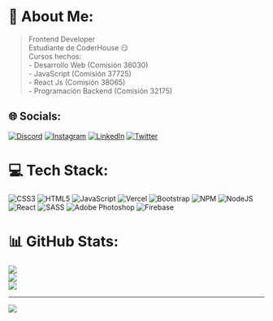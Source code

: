 # 💫 About Me:
> Frontend Developer<br>Estudiante de CoderHouse 😏<br>Cursos hechos:<br>- Desarrollo Web (Comisión 36030)<br>- JavaScript (Comisión 37725)<br>- React Js (Comisión 38065)<br>- Programación Backend (Comisión 32175)


## 🌐 Socials:
[![Discord](https://img.shields.io/badge/Discord-%237289DA.svg?logo=discord&logoColor=white)](https://discord.gg/𝓘𝓐𝓝𝓣𝓘#8082) [![Instagram](https://img.shields.io/badge/Instagram-%23E4405F.svg?logo=Instagram&logoColor=white)](https://instagram.com/santiago_delgauto) [![LinkedIn](https://img.shields.io/badge/LinkedIn-%230077B5.svg?logo=linkedin&logoColor=white)](https://linkedin.com/in/santiagogauto) [![Twitter](https://img.shields.io/badge/Twitter-%231DA1F2.svg?logo=Twitter&logoColor=white)](https://twitter.com/@Santiago_Gaut0) 

# 💻 Tech Stack:
![CSS3](https://img.shields.io/badge/css3-%231572B6.svg?style=flat&logo=css3&logoColor=white) ![HTML5](https://img.shields.io/badge/html5-%23E34F26.svg?style=flat&logo=html5&logoColor=white) ![JavaScript](https://img.shields.io/badge/javascript-%23323330.svg?style=flat&logo=javascript&logoColor=%23F7DF1E) ![Vercel](https://img.shields.io/badge/vercel-%23000000.svg?style=flat&logo=vercel&logoColor=white) ![Bootstrap](https://img.shields.io/badge/bootstrap-%23563D7C.svg?style=flat&logo=bootstrap&logoColor=white) ![NPM](https://img.shields.io/badge/NPM-%23000000.svg?style=flat&logo=npm&logoColor=white) ![NodeJS](https://img.shields.io/badge/node.js-6DA55F?style=flat&logo=node.js&logoColor=white) ![React](https://img.shields.io/badge/react-%2320232a.svg?style=flat&logo=react&logoColor=%2361DAFB) ![SASS](https://img.shields.io/badge/SASS-hotpink.svg?style=flat&logo=SASS&logoColor=white) ![Adobe Photoshop](https://img.shields.io/badge/adobephotoshop-%2331A8FF.svg?style=flat&logo=adobephotoshop&logoColor=white) ![Firebase](https://img.shields.io/badge/firebase-%23039BE5.svg?style=flat&logo=firebase)
# 📊 GitHub Stats:
![](https://github-readme-stats.vercel.app/api?username=SantiagoGauto&theme=great-gatsby&hide_border=true&include_all_commits=false&count_private=false)<br/>
![](https://github-readme-streak-stats.herokuapp.com/?user=SantiagoGauto&theme=great-gatsby&hide_border=true)<br/>
![](https://github-readme-stats.vercel.app/api/top-langs/?username=SantiagoGauto&theme=great-gatsby&hide_border=true&include_all_commits=false&count_private=false&layout=compact)

---
[![](https://visitcount.itsvg.in/api?id=SantiagoGauto&icon=0&color=6)](https://visitcount.itsvg.in)

<!-- Proudly created with GPRM ( https://gprm.itsvg.in ) -->
